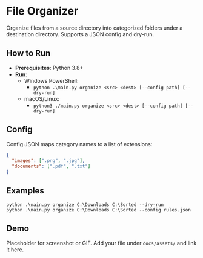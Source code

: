 # File Organizer

Organize files from a source directory into categorized folders under a destination directory. Supports a JSON config and dry-run.

## How to Run

- **Prerequisites**: Python 3.8+
- **Run**:
  - Windows PowerShell:
    - `python .\main.py organize <src> <dest> [--config path] [--dry-run]`
  - macOS/Linux:
    - `python3 ./main.py organize <src> <dest> [--config path] [--dry-run]`

## Config

Config JSON maps category names to a list of extensions:

```json
{
  "images": [".png", ".jpg"],
  "documents": [".pdf", ".txt"]
}
```

## Examples

```
python .\main.py organize C:\Downloads C:\Sorted --dry-run
python .\main.py organize C:\Downloads C:\Sorted --config rules.json
```

## Demo

Placeholder for screenshot or GIF. Add your file under `docs/assets/` and link it here.


